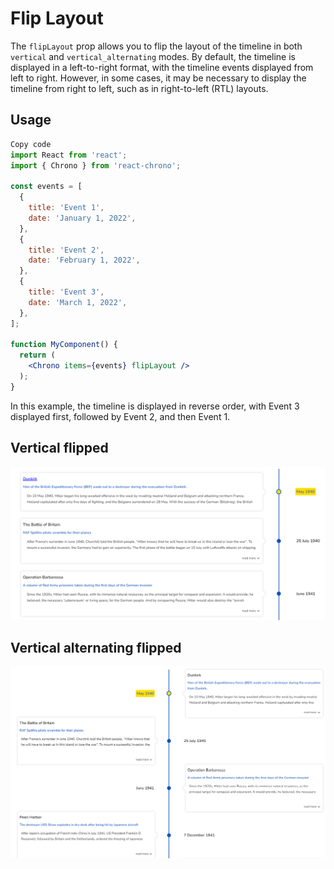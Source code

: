 # Flip Layout

The `flipLayout` prop allows you to flip the layout of the timeline in both `vertical` and `vertical_alternating` modes. By default, the timeline is displayed in a left-to-right format, with the timeline events displayed from left to right. However, in some cases, it may be necessary to display the timeline from right to left, such as in right-to-left (RTL) layouts.

## Usage

```jsx
Copy code
import React from 'react';
import { Chrono } from 'react-chrono';

const events = [
  {
    title: 'Event 1',
    date: 'January 1, 2022',
  },
  {
    title: 'Event 2',
    date: 'February 1, 2022',
  },
  {
    title: 'Event 3',
    date: 'March 1, 2022',
  },
];

function MyComponent() {
  return (
    <Chrono items={events} flipLayout />
  );
}
```

In this example, the timeline is displayed in reverse order, with Event 3 displayed first, followed by Event 2, and then Event 1.

## Vertical flipped

![flip-layout](../assets/flip-layout.png)

## Vertical alternating flipped

![flip_layout_vertical_alternating](../assets/flip_layout_vertical_alternating.png)
